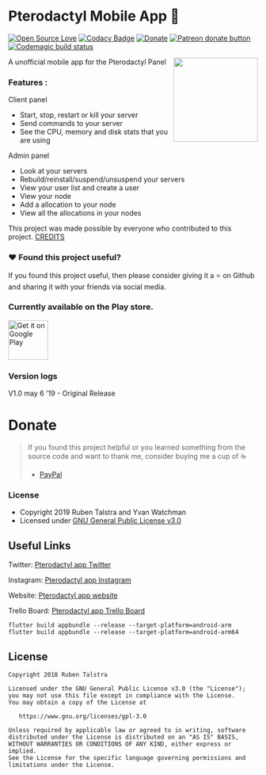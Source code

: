 # Pterodactyl Mobile App 🚀

[![Open Source Love](https://badges.frapsoft.com/os/v1/open-source.svg?v=102)](https://opensource.org/licenses/gpl-3.0)
[![Codacy Badge](https://api.codacy.com/project/badge/Grade/54f943f0dc3841be8c31fac5dfa13f3d)](https://app.codacy.com/app/rubentalstra/Pterodactyl-app?utm_source=github.com&utm_medium=referral&utm_content=rubentalstra/Pterodactyl-app&utm_campaign=Badge_Grade_Dashboard)
[![Donate](https://img.shields.io/badge/Donate-PayPal-green.svg)](https://www.paypal.me/RDTalstra)
<span class="badge-patreon"><a href="https://www.patreon.com/Pterodactyl_app" title="Donate to this project using Patreon"><img src="https://img.shields.io/badge/Donate-Patreon-green.svg" alt="Patreon donate button" /></a></span>
[![Codemagic build status](https://api.codemagic.io/apps/5ccaf2ab80113f001c2e4176/5ccaf2ab80113f001c2e4175/status_badge.svg)](https://codemagic.io/apps/5ccaf2ab80113f001c2e4176/5ccaf2ab80113f001c2e4175/latest_build)

A unofficial mobile app for the Pterodactyl Panel
<img align="right" src="https://raw.githubusercontent.com/rubentalstra/Pterodactyl-app/master/assets/images/03736E05-CF2B-49F5-8CC0-910CAF4CA528.jpeg" height="170">

### Features :
Client panel
- Start, stop, restart or kill your server
- Send commands to your server
- See the CPU, memory and disk stats that you are using

Admin panel
- Look at your servers
- Rebuild/reinstall/suspend/unsuspend your servers
- View your user list and create a user
- View your node 
- Add a allocation to your node
- View all the allocations in your nodes


This project was made possible by everyone who contributed to this project. [CREDITS](https://github.com/rubentalstra/Pterodactyl-app/blob/master/CREDITS.md)


### :heart: Found this project useful?
If you found this project useful, then please consider giving it a :star: on Github and sharing it with your friends via social media.


### Currently available on the Play store.

<a href='https://play.google.com/store/apps/details?id=nl.rubentalstra.pterodactyl_app'><img alt='Get it on Google Play' src='https://play.google.com/intl/en_us/badges/images/generic/en_badge_web_generic.png' height='80px'/></a>


### Version logs

V1.0 may 6 '19 - Original Release 


# Donate

> If you found this project helpful or you learned something from the source code and want to thank me, consider buying me a cup of :coffee:
>
> - [PayPal](https://www.paypal.me/RDTalstra)


### License

- Copyright 2019 Ruben Talstra and Yvan Watchman
- Licensed under [GNU General Public License v3.0](https://github.com/rubentalstra/Pterodactyl-app/blob/master/LICENSE)


## Useful Links


Twitter: [Pterodactyl app Twitter](https://twitter.com/AppPterodactyl)

Instagram: [Pterodactyl app Instagram](https://www.instagram.com/pterodactyl_app/)

Website: [Pterodactyl app website](https://pterodactyl-app.com/)

Trello Board: [Pterodactyl app Trello Board](https://trello.com/b/YqCe05Vl/pterodactyl-app)


```
flutter build appbundle --release --target-platform=android-arm
flutter build appbundle --release --target-platform=android-arm64
```

License
-------

    Copyright 2018 Ruben Talstra

    Licensed under the GNU General Public License v3.0 (the "License");
    you may not use this file except in compliance with the License.
    You may obtain a copy of the License at

       https://www.gnu.org/licenses/gpl-3.0

    Unless required by applicable law or agreed to in writing, software
    distributed under the License is distributed on an "AS IS" BASIS,
    WITHOUT WARRANTIES OR CONDITIONS OF ANY KIND, either express or implied.
    See the License for the specific language governing permissions and
    limitations under the License.
